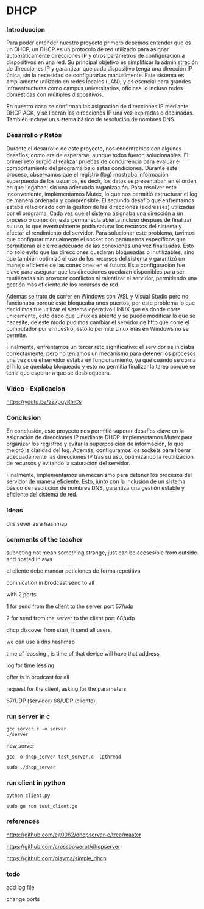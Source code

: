 # DHCP

### Introduccion

Para poder entender nuestro proyecto primero debemos entender que es un DHCP, un DHCP es un protocolo de red utilizado para asignar automáticamente direcciones IP y otros parámetros de configuración a dispositivos en una red. Su principal objetivo es simplificar la administración de direcciones IP y garantizar que cada dispositivo tenga una dirección IP única, sin la necesidad de configurarlas manualmente. Este sistema es ampliamente utilizado en redes locales (LAN), y es esencial para grandes infraestructuras como campus universitarios, oficinas, o incluso redes domésticas con múltiples dispositivos.

En nuestro caso se confirman las asignación de direcciones IP mediante DHCP ACK, y se liberan las direcciones IP una vez expiradas o declinadas. También incluye un sistema básico de resolución de nombres DNS.

### Desarrollo y Retos

Durante el desarrollo de este proyecto, nos encontramos con algunos desafíos, como era de esperarse, aunque todos fueron solucionables. El primer reto surgió al realizar pruebas de concurrencia para evaluar el comportamiento del programa bajo estas condiciones. Durante este proceso, observamos que el registro (log) mostraba información superpuesta de los usuarios, es decir, los datos se presentaban en el orden en que llegaban, sin una adecuada organización. Para resolver este inconveniente, implementamos Mutex, lo que nos permitió estructurar el log de manera ordenada y comprensible.
El segundo desafío que enfrentamos estaba relacionado con la gestión de las direcciones (addresses) utilizadas por el programa. Cada vez que el sistema asignaba una dirección a un proceso o conexión, esta permanecía abierta incluso después de finalizar su uso, lo que eventualmente podía saturar los recursos del sistema y afectar el rendimiento del servidor. Para solucionar este problema, tuvimos que configurar manualmente el socket con parámetros específicos que permitieran el cierre adecuado de las conexiones una vez finalizadas. Esto no solo evitó que las direcciones quedaran bloqueadas o inutilizables, sino que también optimizó el uso de los recursos del sistema y garantizó un manejo eficiente de las conexiones en el futuro.
Esta configuración fue clave para asegurar que las direcciones quedaran disponibles para ser reutilizadas sin provocar conflictos ni ralentizar el servidor, permitiendo una gestión más eficiente de los recursos de red.

Ademas se trato de correr en Windows con WSL y Visual Studio pero no funcionaba porque este bloqueaba unos puertos, por este problema lo que decidimos fue utilizar el sistema operativo LINUX que es donde corre unicamente, esto dado que Linux es abierto y se puede modificar lo que se necesite, de este modo pudimos cambiar el servidor de http que corre el computador por el nuestro, esto lo permite Linux mas en Windows no se permite.

Finalmente, enfrentamos un tercer reto significativo: el servidor se iniciaba correctamente, pero no teníamos un mecanismo para detener los procesos una vez que el servidor estaba en funcionamiento, ya que cuando se corria el hilo se quedaba bloqueado y esto no permitia finalizar la tarea porque se tenia que esperar a que se desbloqueara.

### Video - Explicacion

https://youtu.be/zZ7pqyRhiCs

### Conclusion

En conclusión, este proyecto nos permitió superar desafíos clave en la asignación de direcciones IP mediante DHCP. Implementamos Mutex para organizar los registros y evitar la superposición de información, lo que mejoró la claridad del log. Además, configuramos los sockets para liberar adecuadamente las direcciones IP tras su uso, optimizando la reutilización de recursos y evitando la saturación del servidor.

Finalmente, implementamos un mecanismo para detener los procesos del servidor de manera eficiente. Esto, junto con la inclusión de un sistema básico de resolución de nombres DNS, garantiza una gestión estable y eficiente del sistema de red.

### Ideas

dns sever as a hashmap


### comments of the teacher

subneting not mean something strange, just can be accsesible from outside and hosted in aws

el cliente debe mandar peticiones de forma repetitiva

comnication in brodcast send to all

with 2 ports

1 for send from the client to the server port 67/udp

2 for send from the server to the client port 68/udp

dhcp discover from start, it send all users

we can use a dns hashmap

time of leassing , is time of that device will have that address

log for time lessing

offer is in brodcast for all 

request for the client, asking for the parameters


67/UDP (servidor)
68/UDP (cliente)

### run server in c

	gcc server.c -o server
	./server

new server

	gcc -o dhcp_server test_server.c -lpthread

	sudo ./dhcp_server

### run client in python

	python client.py

	sudo go run test_client.go 


### references


https://github.com/ejt0062/dhcpserver-c/tree/master

https://github.com/crossbowerbt/dhcpserver

https://github.com/playma/simple_dhcp

### todo 

add log file

change ports
